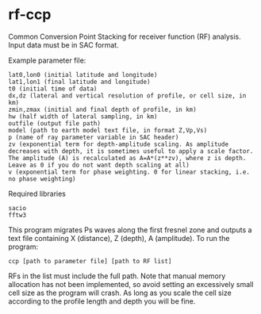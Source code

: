 # rf-ccp
Common Conversion Point Stacking for receiver function (RF) analysis. Input data must be in SAC format.

Example parameter file:

    lat0,lon0 (initial latitude and longitude)
    lat1,lon1 (final latitude and longitude)
    t0 (initial time of data)
    dx,dz (lateral and vertical resolution of profile, or cell size, in km)
    zmin,zmax (initial and final depth of profile, in km)
    hw (half width of lateral sampling, in km)
    outfile (output file path)
    model (path to earth model text file, in format Z,Vp,Vs)
    p (name of ray parameter variable in SAC header)
    zv (exponential term for depth-amplitude scaling. As amplitude decreases with depth, it is sometimes useful to apply a scale factor. The amplitude (A) is recalculated as A=A*(z**zv), where z is depth. Leave as 0 if you do not want depth scaling at all)
    v (exponential term for phase weighting. 0 for linear stacking, i.e. no phase weighting)
    
Required libraries

    sacio
    fftw3
    
This program migrates Ps waves along the first fresnel zone and outputs a text file containing X (distance), Z (depth), A (amplitude). To run the program:

    ccp [path to parameter file] [path to RF list]
    
RFs in the list must include the full path. Note that manual memory allocation has not been implemented, so avoid setting an excessively small cell size as the program will crash. As long as you scale the cell size according to the profile length and depth you will be fine.
